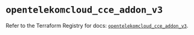 # `opentelekomcloud_cce_addon_v3`

Refer to the Terraform Registry for docs: [`opentelekomcloud_cce_addon_v3`](https://registry.terraform.io/providers/opentelekomcloud/opentelekomcloud/1.36.10/docs/resources/cce_addon_v3).
